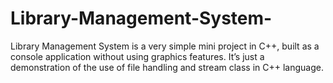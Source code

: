 # Library-Management-System-
Library Management System is a very simple mini project in C++, built as a console application without using graphics features. It’s just a demonstration of the use of file handling and stream class in C++ language.
